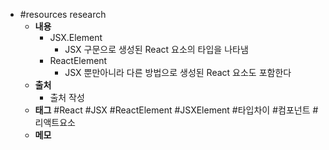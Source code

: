 - #resources research
	- **내용**
		- JSX.Element
			- JSX 구문으로 생성된 React 요소의 타입을 나타냄
		- ReactElement
			- JSX 뿐만아니라 다른 방법으로 생성된 React 요소도 포함한다
	- **출처**
		- 출처 작성
	- **태그**
	  #React #JSX #ReactElement #JSXElement #타입차이 #컴포넌트 #리액트요소
	- **메모**